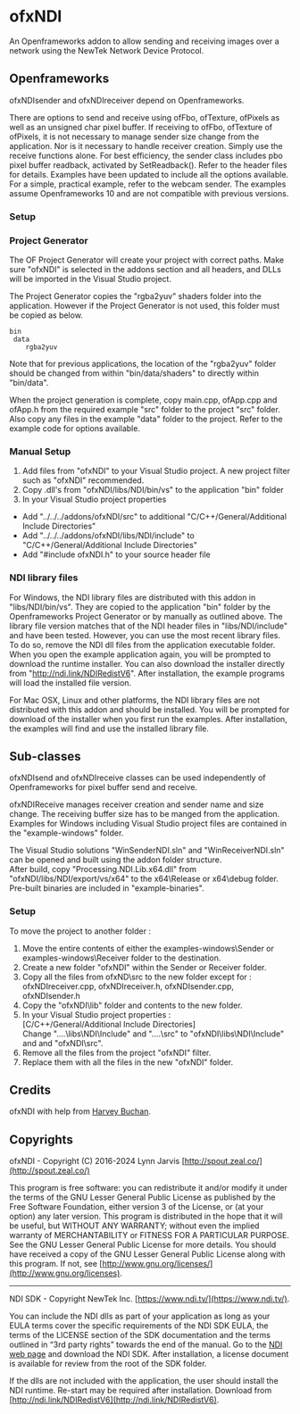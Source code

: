 ﻿# ofxNDI
An Openframeworks addon to allow sending and receiving images over a network using the NewTek Network Device Protocol.

## Openframeworks

ofxNDIsender and ofxNDIreceiver depend on Openframeworks.

There are options to send and receive using ofFbo, ofTexture, ofPixels as well as an unsigned char pixel buffer. If receiving to ofFbo, ofTexture of ofPixels, it is not necessary to manage sender size change from the application. Nor is it necessary to handle receiver creation. Simply use the receive functions alone. For best efficiency, the sender class includes pbo pixel buffer readback, activated by SetReadback(). Refer to the header files for details. Examples have been updated to include all the options available. For a simple, practical example, refer to the webcam sender. The examples assume Openframeworks 10 and are not compatible with previous versions.

### Setup

### Project Generator

The OF Project Generator will create your project with correct paths. Make sure "ofxNDI" is selected in the addons section and all headers, and DLLs will be imported in the Visual Studio project.

The Project Generator copies the "rgba2yuv" shaders folder into the application. However if the Project Generator is not used, this folder must be copied as below.

	bin
     data
        rgba2yuv

Note that for previous applications, the location of the "rgba2yuv" folder should be changed from within  "bin/data/shaders" to directly within "bin/data".

When the project generation is complete, copy main.cpp, ofApp.cpp and ofApp.h from the required example "src" folder to the project "src" folder. Also copy any files in the example "data" folder to the project. Refer to the example code for options available.

### Manual Setup

1. Add files from "ofxNDI" to your Visual Studio project. A new project filter such as "ofxNDI" recommended.
2. Copy .dll's from "ofxNDI/libs/NDI/bin/vs" to the application "bin" folder
3. In your Visual Studio project properties
- Add "../../../addons/ofxNDI/src" to additional "C/C++/General/Additional Include Directories"
- Add "../../../addons/ofxNDI/libs/NDI/include" to "C/C++/General/Additional Include Directories"
- Add "#include ofxNDI.h" to your source header file

### NDI library files

For Windows, the NDI library files are distributed with this addon in "libs/NDI/bin/vs". They are copied to the application "bin" folder by the Openframeworks Project Generator or by manually as outlined above. The library file version matches that of the NDI header files in "libs/NDI/include" and have been tested. However, you can use the most recent library files. To do so, remove the NDI dll files from the application executable folder. When you open the example application again, you will be prompted to download the runtime installer. You can also download the installer directly from "http://ndi.link/NDIRedistV6". After installation, the example programs will load the installed file version.

For Mac OSX, Linux and other platforms, the NDI library files are not distributed with this addon and should be installed. You will be prompted for download of the installer when you first run the examples. After installation, the examples will find and use the installed library file.

## Sub-classes
ofxNDIsend and ofxNDIreceive classes can be used independently of Openframeworks for pixel buffer send and receive.

ofxNDIReceive manages receiver creation and sender name and size change. The receiving buffer size has to be manged from the application. Examples for Windows including Visual Studio project files are contained in the "example-windows" folder.

The Visual Studio solutions "WinSenderNDI.sln" and "WinReceiverNDI.sln" can be opened and built using the addon folder structure.\
After build, copy "Processing.NDI.Lib.x64.dll" from "ofxNDI/libs/NDI/export/vs/x64" to the x64\Release or x64\debug folder.\
Pre-built binaries are included in "example-binaries".

### Setup

To move the project to another folder :
1. Move the entire contents of either the examples-windows\Sender or examples-windows\Receiver folder to the destination.
2. Create a new folder "ofxNDI" within the Sender or Receiver folder.
3. Copy all the files from ofxND\src to the new folder except for :\
    ofxNDIreceiver.cpp, ofxNDIreceiver.h, ofxNDIsender.cpp, ofxNDIsender.h
4. Copy the "ofxNDI\lib" folder and contents to the new folder.
5. In your Visual Studio project properties :\
    [C/C++/General/Additional Include Directories]\
    Change "..\..\libs\NDI\Include" and "..\..\src" to "ofxNDI\libs\NDI\Include" and and "ofxNDI\src".
7. Remove all the files from the project "ofxNDI" filter.
8. Replace them with all the files in the new "ofxNDI" folder.

## Credits
ofxNDI with help from [Harvey Buchan](https://github.com/Harvey3141).

## Copyrights
ofxNDI - Copyright (C) 2016-2024 Lynn Jarvis [http://spout.zeal.co/](http://spout.zeal.co/)

This program is free software: you can redistribute it and/or modify it under the terms of the GNU Lesser  General Public License as published by the Free Software Foundation, either version 3 of the License, or (at your option) any later version. This program is distributed in the hope that it will be useful, but WITHOUT ANY WARRANTY; without even the implied warranty of MERCHANTABILITY or FITNESS FOR A PARTICULAR PURPOSE.  See the GNU Lesser General Public License for more details. You should have received a copy of the GNU Lesser General Public License along with this program.  If not, see [http://www.gnu.org/licenses/](http://www.gnu.org/licenses).

----------------------
NDI SDK - Copyright NewTek Inc. [https://www.ndi.tv/](https://www.ndi.tv/).

You can include the NDI dlls as part of your application as long as your EULA terms cover the specific requirements of the NDI SDK EULA, the terms of the LICENSE section of the SDK documentation and the terms outlined in “3rd party rights” towards the end of the manual. Go to the [NDI web page](https://www.ndi.tv/) and download the NDI SDK. After installation, a license document is available for review from the root of the SDK folder.

If the dlls are not included with the application, the user should install the NDI runtime. Re-start may be required after installation. Download from [http://ndi.link/NDIRedistV6](http://ndi.link/NDIRedistV6).
